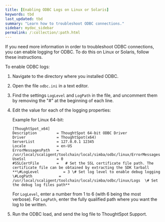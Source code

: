 ```yaml
---
title: [Enabling ODBC Logs on Linux or Solaris]
keywords: tbd
last_updated: tbd
summary: "Learn how to troubleshoot ODBC connections."
sidebar: mydoc_sidebar
permalink: /:collection/:path.html
---
```

If you need more information in order to troubleshoot ODBC connections, you can enable logging for ODBC. To do this on Linux or Solaris, follow these instructions.

To enable ODBC logs:

1. Navigate to the directory where you installed ODBC.
2. Open the file `odbc.ini` in a text editor.
3. Find the settings `LogLevel` and `LogPath` in the file, and uncomment them by removing the "\#" at the beginning of each line.
4. Edit the value for each of the logging properties:

    Example for Linux 64-bit:

    ```
    [ThoughtSpot_x64]
    Description         = ThoughtSpot 64-bit ODBC Driver
    Driver              = ThoughtSpot(x64)
    ServerList          = 127.0.0.1 12345
    Locale              = en-US
    ErrorMessagesPath   = /usr/local/scaligent/toolchain/local/simba/odbc/linux/ErrorMessages
    UseSsl              = 0
    #SSLCertFile        =   # Set the SSL certificate file path. The certificate file can be obtained by extracting the SDK tarball
    **\#LogLevel           = 3 \# Set log level to enable debug logging
    \#LogPath            = /usr/local/scaligent/toolchain/local/simba/odbc/linux/Logs  \# Set the debug log files path**
    ```

    For `LogLevel`, enter a number from 1 to 6 (with 6 being the most verbose). For `LogPath`, enter the fully qualified path where you want the log to be written.

5. Run the ODBC load, and send the log file to ThoughtSpot Support.
